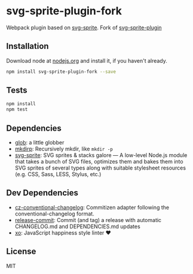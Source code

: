 # svg-sprite-plugin-fork 

Webpack plugin based on [svg-sprite](http://jkphl.github.io/svg-sprite). Fork of [svg-sprite-plugin](https://www.npmjs.com/package/svg-sprite-plugin)

## Installation

Download node at [nodejs.org](http://nodejs.org) and install it, if you haven't already.

```sh
npm install svg-sprite-plugin-fork --save
```


## Tests

```sh
npm install
npm test
```

## Dependencies

- [glob](https://github.com/isaacs/node-glob): a little globber
- [mkdirp](https://github.com/substack/node-mkdirp): Recursively mkdir, like `mkdir -p`
- [svg-sprite](https://github.com/jkphl/svg-sprite): SVG sprites &amp; stacks galore — A low-level Node.js module that takes a bunch of SVG files, optimizes them and bakes them into SVG sprites of several types along with suitable stylesheet resources (e.g. CSS, Sass, LESS, Stylus, etc.)

## Dev Dependencies

- [cz-conventional-changelog](https://github.com/commitizen/cz-conventional-changelog): Commitizen adapter following the conventional-changelog format.
- [release-commit](https://github.com/tvardy/release-commit): Commit (and tag) a release with automatic CHANGELOG.md and DEPENDENCIES.md updates
- [xo](https://github.com/sindresorhus/xo): JavaScript happiness style linter ❤️


## License

MIT
